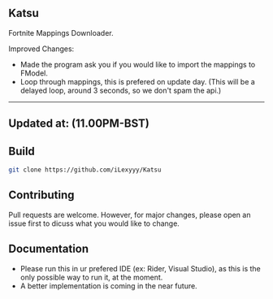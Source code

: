 ## Katsu




Fortnite Mappings Downloader.


Improved Changes:
- Made the program ask you if you would like to import the mappings to FModel.
- Loop through mappings, this is prefered on update day. (This will be a delayed loop, around 3 seconds, so we don't spam the api.)
-----------------
Updated at: (11.00PM-BST)
-----------------

## Build

```bash
git clone https://github.com/iLexyyy/Katsu
```

## Contributing
Pull requests are welcome. However, for major changes, please open an issue first to dicuss what you would like to change.

## Documentation

- Please run this in ur prefered IDE (ex: Rider, Visual Studio), as this is the only possible way to run it, at the moment.
- A better implementation is coming in the near future.

